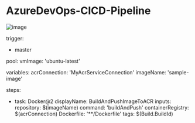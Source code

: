 # AzureDevOps-CICD-Pipeline
![image](https://user-images.githubusercontent.com/43515480/229700132-257192a0-1212-4543-9dcb-a6a4761cc42b.png)

trigger:
- master

pool:
  vmImage: 'ubuntu-latest'

variables:
  acrConnection: 'MyAcrServiceConnection'
  imageName: 'sample-image'

steps:
- task: Docker@2
  displayName: BuildAndPushImageToACR
  inputs:
    repository: $(imageName)
    command: 'buildAndPush'
    containerRegistry: $(acrConnection)
    Dockerfile: '**/Dockerfile'
    tags: $(Build.BuildId)
